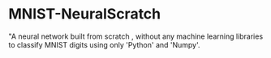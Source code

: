 # MNIST-NeuralScratch
"A neural network built from scratch , without any machine learning libraries to classify MNIST digits using only 'Python' and 'Numpy'.
